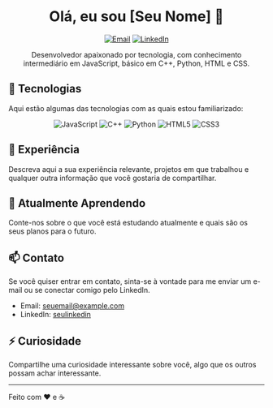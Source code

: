 <h1 align="center">Olá, eu sou [Seu Nome] 👋</h1>
<p align="center">
  <a href="mailto:seuemail@example.com"><img alt="Email" src="https://img.shields.io/badge/Email-%23EA4335.svg?style=for-the-badge&logo=gmail&logoColor=white"/></a>
  <a href="https://linkedin.com/in/seulinkedin"><img alt="LinkedIn" src="https://img.shields.io/badge/LinkedIn-%230077B5.svg?style=for-the-badge&logo=linkedin&logoColor=white"/></a>
</p>

<p align="center">Desenvolvedor apaixonado por tecnologia, com conhecimento intermediário em JavaScript, básico em C++, Python, HTML e CSS.</p>

## 🚀 Tecnologias

Aqui estão algumas das tecnologias com as quais estou familiarizado:

<p align="center">
  <img alt="JavaScript" src="https://img.shields.io/badge/-JavaScript-%23F7DF1E.svg?style=for-the-badge&logo=javascript&logoColor=white"/>
  <img alt="C++" src="https://img.shields.io/badge/-C++-%2300599C.svg?style=for-the-badge&logo=c%2B%2B&logoColor=white"/>
  <img alt="Python" src="https://img.shields.io/badge/-Python-%233776AB.svg?style=for-the-badge&logo=python&logoColor=white"/>
  <img alt="HTML5" src="https://img.shields.io/badge/-HTML5-%23E34F26.svg?style=for-the-badge&logo=html5&logoColor=white"/>
  <img alt="CSS3" src="https://img.shields.io/badge/-CSS3-%231572B6.svg?style=for-the-badge&logo=css3&logoColor=white"/>
</p>

## 💼 Experiência

Descreva aqui a sua experiência relevante, projetos em que trabalhou e qualquer outra informação que você gostaria de compartilhar.

## 🌱 Atualmente Aprendendo

Conte-nos sobre o que você está estudando atualmente e quais são os seus planos para o futuro.

## 📫 Contato

Se você quiser entrar em contato, sinta-se à vontade para me enviar um e-mail ou se conectar comigo pelo LinkedIn.

- Email: [seuemail@example.com](mailto:seuemail@example.com)
- LinkedIn: [seulinkedin](https://linkedin.com/in/seulinkedin)

## ⚡ Curiosidade

Compartilhe uma curiosidade interessante sobre você, algo que os outros possam achar interessante.

---
Feito com ❤️ e ☕️
